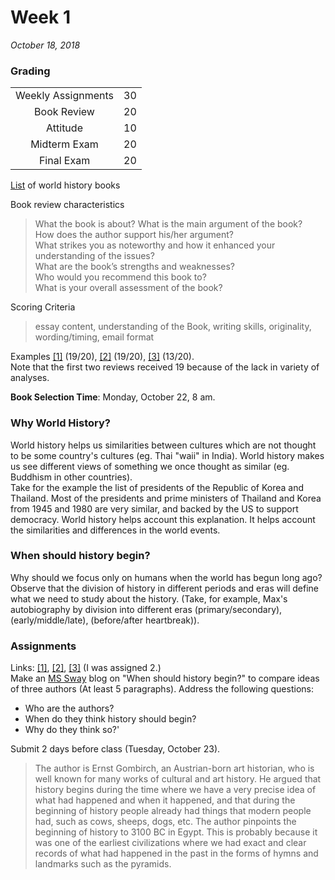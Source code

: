 # Week 1
*October 18, 2018*

### Grading

|||
|:-:|:-:|
|Weekly Assignments	|30|
|Book Review				|20|
|Attitude						|10|
|Midterm Exam				|20|
|Final Exam					|20|

[List](http://bit.ly/2P1u2oB) of world history books

Book review characteristics  
> What the book is about? What is the main argument of the book?  
> How does the author support his/her argument?  
> What strikes you as noteworthy and how it enhanced your understanding of the issues?  
> What are the book’s strengths and weaknesses?  
> Who would you recommend this book to?  					
> What is your overall assessment of the book?   

Scoring Criteria
> essay content, understanding of the Book, writing skills, originality, wording/timing, email format

Examples [[1]](https://github.com/whipppedcream/school/blob/master/world-history/book-review-examples/Example%201.pdf) (19/20), [[2]](https://github.com/whipppedcream/school/blob/master/world-history/book-review-examples/Example%202.pdf) (19/20), [[3]](https://github.com/whipppedcream/school/blob/master/world-history/book-review-examples/Example%203.pdf) (13/20).  
Note that the first two reviews received 19 because of the lack in variety of analyses.

**Book Selection Time**: Monday, October 22, 8 am.

### Why World History?
World history helps us similarities between cultures which are not thought to be some country's cultures (eg. Thai "waii" in India). World history makes us see different views of something we once thought as similar (eg. Buddhism in other countries).  
Take for the example the list of presidents of the Republic of Korea and Thailand. Most of the presidents and prime ministers of Thailand and Korea from 1945 and 1980 are very similar, and backed by the US to support democracy. World history helps account this explanation. It helps account the similarities and differences in the world events.

### When should history begin?
Why should we focus only on humans when the world has begun long ago? Observe that the division of history in different periods and eras will define what we need to study about the history. (Take, for example, Max's autobiography by division into different eras (primary/secondary), (early/middle/late), (before/after heartbreak)).

### Assignments
Links: [[1]](https://bit.ly/2OsB0mY), [[2]](https://bit.ly/2Cgrf45), [[3]](https://bit.ly/1XjAE06) (I was assigned 2.)  
Make an [MS Sway](https://sway.office.com/my) blog on "When should history begin?" to compare ideas of three authors (At least 5 paragraphs). Address the following questions:
- Who are the authors?
- When do they think history should begin?
- Why do they think so?'

Submit 2 days before class (Tuesday, October 23).

> The author is Ernst Gombirch, an Austrian-born art historian, who is well known for many works of cultural and art history. He argued that history begins during the time where we have a very precise idea of what had happened and when it happened, and that during the beginning of history people already had things that modern people had, such as cows, sheeps, dogs, etc. The author pinpoints the beginning of history to 3100 BC in Egypt. This is probably because it was one of the earliest civilizations where we had exact and clear records of what had happened in the past in the forms of hymns and landmarks such as the pyramids.
